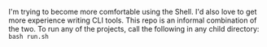 I'm trying to become more comfortable using the Shell. I'd also love to get
more experience writing CLI tools. This repo is an informal combination of
the two.
To run any of the projects, call the following in any child directory:
`bash run.sh`
